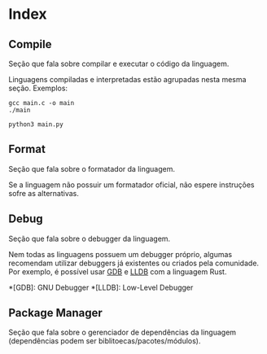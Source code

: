 # Index

## Compile
Seção que fala sobre compilar e executar o código da linguagem.  

Linguagens compiladas e interpretadas estão agrupadas nesta mesma seção. Exemplos:  

```title="Linguagem compilada (C)"
gcc main.c -o main
./main
```

```title="Linguagem interpretada (Python)"
python3 main.py
```

## Format
Seção que fala sobre o formatador da linguagem.  

Se a linguagem não possuir um formatador oficial, não espere instruções sofre as alternativas.  

## Debug
Seção que fala sobre o debugger da linguagem.  

Nem todas as linguagens possuem um debugger próprio, algumas recomendam utilizar debuggers já existentes ou criados pela comunidade. Por exemplo, é possível usar [GDB](https://en.wikipedia.org/wiki/GNU_Debugger) e [LLDB](https://en.wikipedia.org/wiki/LLDB_(debugger)) com a linguagem Rust.  

*[GDB]: GNU Debugger
*[LLDB]: Low-Level Debugger

## Package Manager
Seção que fala sobre o gerenciador de dependências da linguagem (dependências podem ser biblitoecas/pacotes/módulos).  
